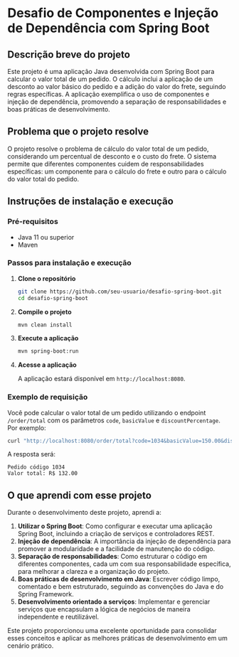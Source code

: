 # Desafio de Componentes e Injeção de Dependência com Spring Boot

## Descrição breve do projeto

Este projeto é uma aplicação Java desenvolvida com Spring Boot para calcular o valor total de um pedido. O cálculo inclui a aplicação de um desconto ao valor básico do pedido e a adição do valor do frete, seguindo regras específicas. A aplicação exemplifica o uso de componentes e injeção de dependência, promovendo a separação de responsabilidades e boas práticas de desenvolvimento.

## Problema que o projeto resolve

O projeto resolve o problema de cálculo do valor total de um pedido, considerando um percentual de desconto e o custo do frete.
O sistema permite que diferentes componentes cuidem de responsabilidades específicas: um componente para o cálculo do frete e outro para o cálculo do valor total do pedido.

## Instruções de instalação e execução

### Pré-requisitos

- Java 11 ou superior
- Maven

### Passos para instalação e execução

1. **Clone o repositório**

   ```bash
   git clone https://github.com/seu-usuario/desafio-spring-boot.git
   cd desafio-spring-boot
   ```

2. **Compile o projeto**

   ```bash
   mvn clean install
   ```

3. **Execute a aplicação**

   ```bash
   mvn spring-boot:run
   ```

4. **Acesse a aplicação**

   A aplicação estará disponível em `http://localhost:8080`.

### Exemplo de requisição

Você pode calcular o valor total de um pedido utilizando o endpoint `/order/total` com os parâmetros `code`, `basicValue` e `discountPercentage`. Por exemplo:

```bash
curl "http://localhost:8080/order/total?code=1034&basicValue=150.00&discountPercentage=20.0"
```

A resposta será:

```
Pedido código 1034
Valor total: R$ 132.00
```

## O que aprendi com esse projeto

Durante o desenvolvimento deste projeto, aprendi a:

1. **Utilizar o Spring Boot**: Como configurar e executar uma aplicação Spring Boot, incluindo a criação de serviços e controladores REST.
2. **Injeção de dependência**: A importância da injeção de dependência para promover a modularidade e a facilidade de manutenção do código.
3. **Separação de responsabilidades**: Como estruturar o código em diferentes componentes, cada um com sua responsabilidade específica, para melhorar a clareza e a organização do projeto.
4. **Boas práticas de desenvolvimento em Java**: Escrever código limpo, comentado e bem estruturado, seguindo as convenções do Java e do Spring Framework.
5. **Desenvolvimento orientado a serviços**: Implementar e gerenciar serviços que encapsulam a lógica de negócios de maneira independente e reutilizável.

Este projeto proporcionou uma excelente oportunidade para consolidar esses conceitos e aplicar as melhores práticas de desenvolvimento em um cenário prático.
